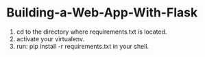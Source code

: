 # Building-a-Web-App-With-Flask

1. cd to the directory where requirements.txt is located.
2. activate your virtualenv.
3. run: pip install -r requirements.txt in your shell.
